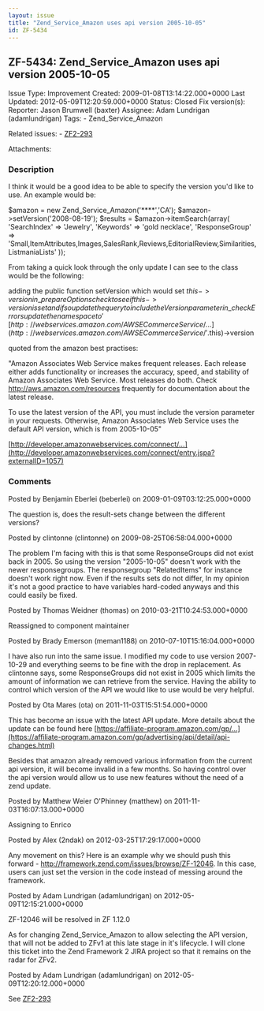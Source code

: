```yaml
---
layout: issue
title: "Zend_Service_Amazon uses api version 2005-10-05"
id: ZF-5434
---
```


ZF-5434: Zend\_Service\_Amazon uses api version 2005-10-05
----------------------------------------------------------

 Issue Type: Improvement Created: 2009-01-08T13:14:22.000+0000 Last Updated: 2012-05-09T12:20:59.000+0000 Status: Closed Fix version(s): 
 Reporter:  Jason Brumwell (baxter)  Assignee:  Adam Lundrigan (adamlundrigan)  Tags: - Zend\_Service\_Amazon
 
 Related issues: - [ZF2-293](/issues/browse/ZF2-293)
 
 Attachments: 
### Description

I think it would be a good idea to be able to specify the version you'd like to use. An example would be:

$amazon = new Zend\_Service\_Amazon('\*\*\*\*','CA'); $amazon->setVersion('2008-08-19'); $results = $amazon->itemSearch(array( 'SearchIndex' => 'Jewelry', 'Keywords' => 'gold necklace', 'ResponseGroup' => 'Small,ItemAttributes,Images,SalesRank,Reviews,EditorialReview,Similarities,ListmaniaLists' ));

From taking a quick look through the only update I can see to the class would be the following:

adding the public function setVersion which would set $this->version in \_prepareOptions check to see if this->version is set and if so update the query to include the Version parameter in \_checkErrors update the namespace to '[http://webservices.amazon.com/AWSECommerceService/…](http://webservices.amazon.com/AWSECommerceService/'.$this)->version

quoted from the amazon best practises:

"Amazon Associates Web Service makes frequent releases. Each release either adds functionality or increases the accuracy, speed, and stability of Amazon Associates Web Service. Most releases do both. Check <http://aws.amazon.com/resources> frequently for documentation about the latest release.

To use the latest version of the API, you must include the version parameter in your requests. Otherwise, Amazon Associates Web Service uses the default API version, which is from 2005-10-05"

[http://developer.amazonwebservices.com/connect/…](http://developer.amazonwebservices.com/connect/entry.jspa?externalID=1057)

 

 

### Comments

Posted by Benjamin Eberlei (beberlei) on 2009-01-09T03:12:25.000+0000

The question is, does the result-sets change between the different versions?

 

 

Posted by clintonne (clintonne) on 2009-08-25T06:58:04.000+0000

The problem I'm facing with this is that some ResponseGroups did not exist back in 2005. So using the version "2005-10-05" doesn't work with the newer responsegroups. The responsegroup "RelatedItems" for instance doesn't work right now. Even if the results sets do not differ, In my opinion it's not a good practice to have variables hard-coded anyways and this could easily be fixed.

 

 

Posted by Thomas Weidner (thomas) on 2010-03-21T10:24:53.000+0000

Reassigned to component maintainer

 

 

Posted by Brady Emerson (meman1188) on 2010-07-10T15:16:04.000+0000

I have also run into the same issue. I modified my code to use version 2007-10-29 and everything seems to be fine with the drop in replacement. As clintonne says, some ResponseGroups did not exist in 2005 which limits the amount of information we can retrieve from the service. Having the ability to control which version of the API we would like to use would be very helpful.

 

 

Posted by Ota Mares (ota) on 2011-11-03T15:51:54.000+0000

This has become an issue with the latest API update. More details about the update can be found here [https://affiliate-program.amazon.com/gp/…](https://affiliate-program.amazon.com/gp/advertising/api/detail/api-changes.html)

Besides that amazon already removed various information from the current api version, it will become invalid in a few months. So having control over the api version would allow us to use new features without the need of a zend update.

 

 

Posted by Matthew Weier O'Phinney (matthew) on 2011-11-03T16:07:13.000+0000

Assigning to Enrico

 

 

Posted by Alex (2ndak) on 2012-03-25T17:29:17.000+0000

Any movement on this? Here is an example why we should push this forward - <http://framework.zend.com/issues/browse/ZF-12046>. In this case, users can just set the version in the code instead of messing around the framework.

 

 

Posted by Adam Lundrigan (adamlundrigan) on 2012-05-09T12:15:21.000+0000

ZF-12046 will be resolved in ZF 1.12.0

As for changing Zend\_Service\_Amazon to allow selecting the API version, that will not be added to ZFv1 at this late stage in it's lifecycle. I will clone this ticket into the Zend Framework 2 JIRA project so that it remains on the radar for ZFv2.

 

 

Posted by Adam Lundrigan (adamlundrigan) on 2012-05-09T12:20:12.000+0000

See [ZF2-293](http://framework.zend.com/issues/browse/ZF2-293)

 

 